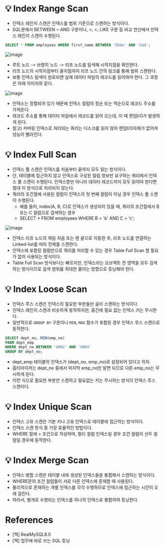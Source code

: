 # 💡 Index Range Scan

- 인덱스 레인지 스캔은 인덱스를 범위 기준으로 스캔하는 방식이다.
- SQL문에서 BETWEEN ~ AND 구문이나, >, <, LIKE 구문 등 비교 연산에서 인덱스 레인지 스캔이 수행된다.

```sql
SELECT * FROM employees WHERE first_name BETWEEN 'Ebbe' AND 'Gad';
```

![image](https://github.com/user-attachments/assets/02d00434-3be4-48f2-bbdf-bc7d2ac5170d)

- 루트 노드 -> 브랜치 노드 -> 리프 노드를 탐색해 시작지점을 확인한다.
- 리프 노드의 시작지점부터 끝지점까지 리프 노드 간의 링크를 통해 범위 스캔한다.
- 보통 인덱스 탐색이 완료되면 실제 데이터 파일의 레코드를 읽어와야 한다. 그 과정은 아래 이미지와 같다.

![image](https://github.com/user-attachments/assets/f2882e58-cf0f-4f78-a1d9-7158da3ce347)

- 인덱스는 정렬되어 있기 때문에 인덱스 컬럼의 정순 또는 역순으로 레코드 주소를 가져온다.
- 레코드 주소를 통해 데이터 파일에서 레코드를 읽어 오는데, 이 때 랜덤I/O가 발생하게 된다.
- 참고) 커버링 인덱스로 처리되는 쿼리는 디스크를 읽지 않아 랜덤I/O자체가 없어져 성능이 빨라진다.

# 💡 Index Full Scan

- 인덱스 풀 스캔은 인덱스를 처음부터 끝까지 모두 읽는 방식이다.
- 단, 테이블에 접근하지 않고 인덱스로 구성된 컬럼 정보만 요구하는 쿼리에서 인덱스 풀 스캔이 수행된다. 인덱스뿐만 아니라 데이터 레코드까지 모두 읽어야 한다면 절대 이 방식으로 처리되지 않는다.
- 쿼리의 조건절에 사용된 컬럼이 인덱스의 첫 번째 컬럼이 아닐 경우 인덱스 풀 스캔이 수행된다.
  - 예를 들어, index(A, B, C)로 인덱스가 생성되어 있을 때, 쿼리의 조건절에서 B 또는 C 컬럼으로 검색하는 경우
  - SELECT * FROM employees WHERE B = 'b' AND C = 'c';

![image](https://github.com/user-attachments/assets/365a5093-a837-409f-bfba-48d2cd895a32)

- 인덱스 리프 노드의 제일 처음 또는 맨 끝으로 이동한 후, 리프 노드를 연결하는 Linked-list를 따라 전체를 스캔한다.
- 인덱스에 포함된 컬럼만으로 쿼리를 처리할 수 있는 경우 Table Full Scan 할 필요가 없어 사용되는 방식이다.
- Table Full Scan 방식보다는 빠르지만, 인덱스라는 오브젝트 전 영역을 모두 검색하는 방식이므로 검색 범위를 최대한 줄이는 방향으로 튜닝해야 한다.

# 💡 Index Loose Scan

- 인덱스 루스 스캔은 인덱스의 필요한 부분들만 골라 스캔하는 방식이다.
- 인덱스 레인지 스캔과 비슷하게 동작하지만, 중간에 필요 없는 인덱스 키는 무시한다.
- 일반적으로 `GROUP BY` 구문이나 `MIN`, `MAX` 함수가 포함된 경우 인덱스 루스 스캔으로 동작한다.

```sql
SELECT dept_no, MIN(emp_no)
FROM dept_emp
WHERE dept_no BETWEEN 'd002' AND 'd004'
GROUP BY dept_no;
```

- dept_emp 테이블의 인덱스가 (dept_no, emp_no)로 설정되어 있다고 하자.
- 옵티마이저는 dept_no 중에서 마지막 emp_no만 알면 되므로 다른 emp_no는 무시하게 된다.
- 이런 식으로 필요한 부분만 스캔하고 필요없는 키는 무시하는 방식이 인덱스 루스 스캔이다.

# 💡 Index Unique Scan

- 인덱스 고유 스캔은 기본 키나 고유 인덱스로 테이블에 접근하는 방식이다.
- 인덱스 스캔 방식 중 가장 효율적인 방법이다.
- WHERE 절에 = 조건으로 작성하며, 멀티 컬럼 인덱스일 경우 조건 컬럼이 선두 컬럼일 경우에 동작한다.

# 💡 Index Merge Scan

- 인덱스 병합 스캔은 테이블 내에 생성된 인덱스들을 통합해서 스캔하는 방식이다.
- WHERE문의 조건 컬럼들이 서로 다른 인덱스에 존재할 때 사용된다.
- 물리적으로 존재하는 개별 인덱스를 각각 수행하므로 인덱스에 접근하는 시간이 오래 걸린다.
- 따라서, 별개로 수행되는 인덱스를 하나의 인덱스로 통합하여 튜닝한다.

# References

- [책] RealMySQL8.0
- [책] 업무에 바로 쓰는 SQL 튜닝
